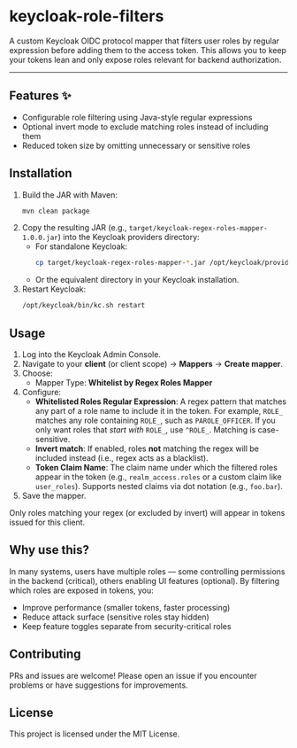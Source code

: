 # keycloak-role-filters

A custom Keycloak OIDC protocol mapper that filters user roles by regular expression before adding them to the access token.
This allows you to keep your tokens lean and only expose roles relevant for backend authorization.

---

## Features ✨

- Configurable role filtering using Java-style regular expressions
- Optional invert mode to exclude matching roles instead of including them
- Reduced token size by omitting unnecessary or sensitive roles

## Installation

1. Build the JAR with Maven:
   ```bash
   mvn clean package
   ```
2. Copy the resulting JAR (e.g., `target/keycloak-regex-roles-mapper-1.0.0.jar`) into the Keycloak providers directory:
   - For standalone Keycloak:
     ```bash
     cp target/keycloak-regex-roles-mapper-*.jar /opt/keycloak/providers/
     ```
   - Or the equivalent directory in your Keycloak installation.
3. Restart Keycloak:
   ```bash
   /opt/keycloak/bin/kc.sh restart
   ```

## Usage

1. Log into the Keycloak Admin Console.
2. Navigate to your **client** (or client scope) → **Mappers** → **Create mapper**.
3. Choose:
   - Mapper Type: **Whitelist by Regex Roles Mapper**
4. Configure:
   - **Whitelisted Roles Regular Expression**: A regex pattern that matches any part of a role name to include it in the token. For example, `ROLE_` matches any role containing `ROLE_`, such as `PAROLE_OFFICER`. If you only want roles that *start with* `ROLE_`, use `^ROLE_`. Matching is case-sensitive.
   - **Invert match**: If enabled, roles **not** matching the regex will be included instead (i.e., regex acts as a blacklist).
   - **Token Claim Name**: The claim name under which the filtered roles appear in the token (e.g., `realm_access.roles` or a custom claim like `user_roles`). Supports nested claims via dot notation (e.g., `foo.bar`).
5. Save the mapper.

Only roles matching your regex (or excluded by invert) will appear in tokens issued for this client.

## Why use this?

In many systems, users have multiple roles — some controlling permissions in the backend (critical), others enabling UI features (optional). By filtering which roles are exposed in tokens, you:
- Improve performance (smaller tokens, faster processing)
- Reduce attack surface (sensitive roles stay hidden)
- Keep feature toggles separate from security-critical roles

## Contributing

PRs and issues are welcome!
Please open an issue if you encounter problems or have suggestions for improvements.

## License

This project is licensed under the MIT License.
